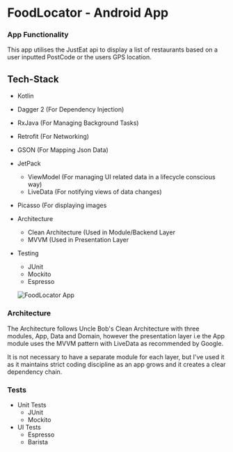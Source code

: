 # FoodLocator - Android App

### App Functionality
This app utilises the JustEat api to display a list of restaurants based on a user inputted PostCode or the users GPS location.

## Tech-Stack
- Kotlin
- Dagger 2 (For Dependency Injection)
- RxJava (For Managing Background Tasks)
- Retrofit (For Networking)
- GSON (For Mapping Json Data)
- JetPack
  - ViewModel (For managing UI related data in a lifecycle conscious way)
  - LiveData (For notifying views of data changes)
- Picasso (For displaying images
- Architecture
  - Clean Architecture (Used in Module/Backend Layer
  - MVVM (Used in Presentation Layer
- Testing
  - JUnit
  - Mockito
  - Espresso
  
  ![FoodLocator App](https://media.giphy.com/media/MbG90zAlZmTSLvZF0A/giphy.gif)

  
### Architecture
The Architecture follows Uncle Bob's Clean Architecture with three modules, App, Data and Domain, however the presentation layer i.e the App module uses the MVVM pattern with LiveData as recommended by Google.

It is not necessary to have a separate module for each layer, but I've used it as it maintains strict coding discipline as an app grows and it creates a clear dependency chain.

### Tests
- Unit Tests
  - JUnit
  - Mockito
- UI Tests
  - Espresso
  - Barista
